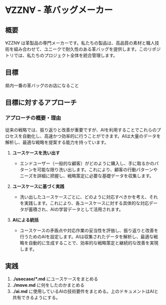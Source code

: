 # ∀ZZN∀ - 革バッグメーカー

## 概要
∀ZZN∀ は革製品の専門メーカーです。私たちの製品は、高品質の素材と職人技術を組み合わせて、ユニークで耐久性のある革バッグを提供します。このリポジトリでは、私たちのプロジェクト全体を統合管理します。

## 目標
県内一番の革バッグのお店になること

## 目標に対するアプローチ

### アプローチの概要・理由
従来の戦略では、振り返りと改善が重要ですが、AIを利用することでこれらのプロセスを自動化し、高速かつ効率的に行うことができます。AIは大量のデータを解析し、最適な戦略を提案する能力を持っています。

1. **ユースケースを洗い出す**
   - エンドユーザー（一般的な顧客）がどのように購入し、手に取るかのパターンを可能な限り洗い出します。これにより、顧客の行動パターンやニーズを詳細に把握し、戦略策定に必要な基礎データを収集します。

2. **ユースケースに基づく実践**
   - 洗い出したユースケースごとに、どのように対応すべきかを考え、それを実践します。これにより、各ユースケースに対する具体的な対応データが蓄積され、AIの学習データとして活用されます。

3. **AIによる統括**
   - ユースケースの矛盾点や対応作業の妥当性を評価し、振り返りと改善を行うためのAIを設定します。AIは収集されたデータを解析し、最適な戦略を自動的に生成することで、効率的な戦略策定と継続的な改善を実現します。

## 実践

1. **./usecase/*.md** にユースケースをまとめる
2. **./move.md** に何をしたのかまとめる
3. **./ai.md** に使用しているAIの技術要件をまとめる。上のドキュメントはAIと共有できるようにする。
